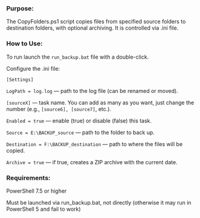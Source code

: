 ### Purpose:

The CopyFolders.ps1 script copies files from specified source folders to destination folders, with optional archiving. It is controlled via .ini file.

### How to Use:

To run launch the `run_backup.bat` file with a double-click.

Configure the .ini file:

`[Settings]`

`LogPath = log.log`  — path to the log file (can be renamed or moved).

`[sourceX]`  — task name. You can add as many as you want, just change the number (e.g., `[source6], [source7]`, etc.).

`Enabled = true`  — enable (true) or disable (false) this task.

`Source = E:\BACKUP_source`  — path to the folder to back up.

`Destination = F:\BACKUP_destination`  — path to where the files will be copied.

`Archive = true`  — if true, creates a ZIP archive with the current date.

### Requirements:

PowerShell 7.5 or higher

Must be launched via run_backup.bat, not directly (otherwise it may run in PowerShell 5 and fail to work)
